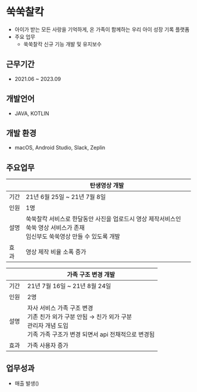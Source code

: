 # 쑥쑥찰칵
- 아이가 받는 모든 사랑을 기억하게, 온 가족이 함께하는 우리 아이 성장 기록 플랫폼
- 주요 업무
  - 쑥쑥찰칵 신규 기능 개발 및 유지보수

## 근무기간
- 2021.06 ~ 2023.09

## 개발언어
- JAVA, KOTLIN

## 개발 환경
- macOS, Android Studio, Slack, Zeplin

## 주요업무
  ||탄생영상 개발|
  |---|------|
  |기간|21년 6월 25일 ~ 21년 7월 8일|
  |인원|1명|
  |설명|쑥쑥찰칵 서비스로 한달동안 사진을 업로드시 영상 제작서비스인 쑥쑥 영상 서비스가 존재</br> 임신부도 쑥쑥영상 만들 수 있도록 개발|
  |효과&nbsp;|영상 제작 비율 소폭 증가&nbsp;&nbsp;&nbsp;&nbsp;&nbsp;&nbsp;|

  ||가족 구조 변경 개발|
  |---|------|
  |기간|21년 7월 16일 ~ 21년 8월 24일|
  |인원|2명|
  |설명|자사 서비스 가족 구조 변경</br>기존 친가 외가 구분 안됨 → 친가 외가 구분<br/>관리자 개념 도입</br>기족 가족 구조가 변경 되면서 api 전채적으로 변경됨|
  |효과&nbsp;|가족 사용자 증가|

## 업무성과
 - 매출 발생()
